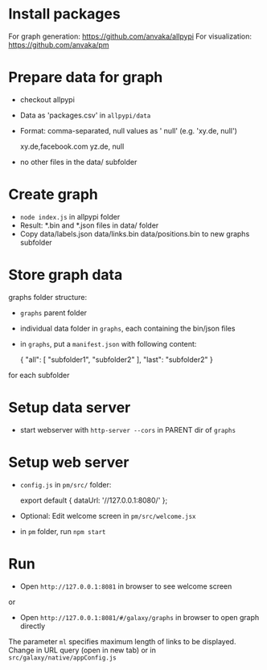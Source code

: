 # Install packages
For graph generation: https://github.com/anvaka/allpypi
For visualization: https://github.com/anvaka/pm


# Prepare data for graph

* checkout allpypi
* Data as 'packages.csv' in `allpypi/data`
* Format: comma-separated, null values as ' null'  (e.g. 'xy.de, null')


    xy.de,facebook.com
    yz.de, null    
    

* no other files in the data/ subfolder

# Create graph

* `node index.js` in allpypi folder
* Result: *.bin and *.json files in data/ folder
* Copy data/labels.json  data/links.bin  data/positions.bin to new graphs subfolder

# Store graph data
graphs folder structure:

* `graphs` parent folder
* individual data folder in `graphs`, each containing the bin/json files
* in `graphs`, put a `manifest.json` with following content:


    {
      "all": [
        "subfolder1",
        "subfolder2"
      ],
      "last": "subfolder2"
    }

for each subfolder


# Setup data server

* start webserver with `http-server --cors` in PARENT dir of `graphs`


# Setup web server 


* `config.js` in `pm/src/` folder:

  
    export default {
      dataUrl: '//127.0.0.1:8080/'
    };
    
* Optional: Edit welcome screen in `pm/src/welcome.jsx`
* in `pm` folder, run `npm start`



# Run

* Open `http://127.0.0.1:8081` in browser to see welcome screen


or


* Open `http://127.0.0.1:8081/#/galaxy/graphs` in browser to open graph directly


The parameter `ml` specifies maximum length of links to be displayed. Change in URL query (open in new tab) or in `src/galaxy/native/appConfig.js`
